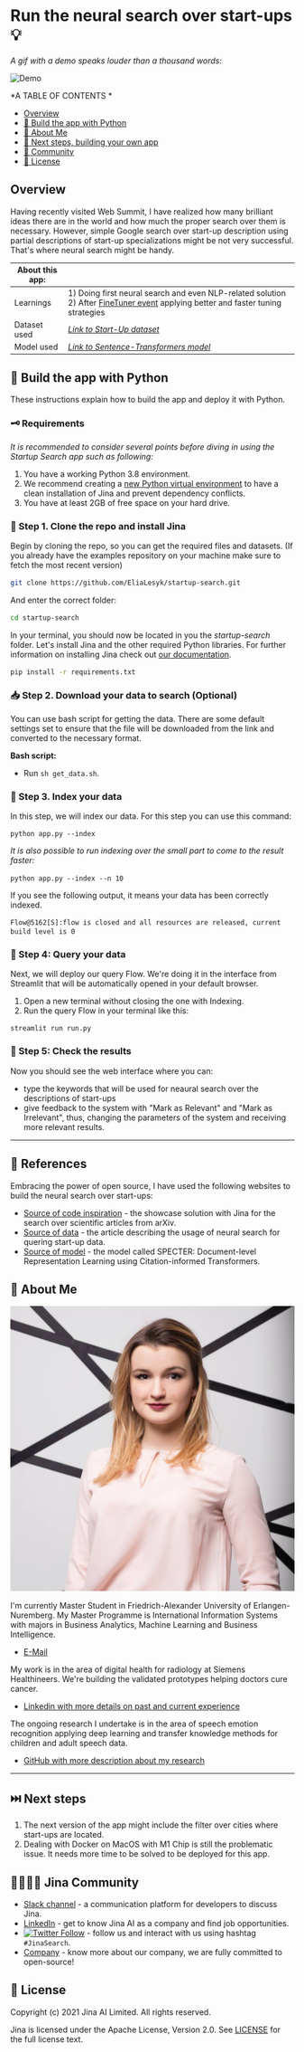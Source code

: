 # Run the neural search over start-ups 💡
*A gif with a demo speaks louder than a thousand words:*

![Demo](assets/demo.gif)


 *A TABLE OF CONTENTS *
 
- [Overview](#overview)
- [🐍 Build the app with Python](#-build-the-app-with-python)
- [🔮 About Me](#-about-me)
- [🔨 Next steps, building your own app](#-next-steps-building-your-own-app)
- [🙍 Community](#-community)
- [🦄 License](#-license)


## Overview
Having recently visited Web Summit, I have realized how many brilliant ideas there are in the world and how much the proper search over them is necessary. However, simple Google search over start-up description using partial descriptions of start-up specializations might be not very successful. That's where neural search might be handy.

| About this app: |  |
| ------------- | ------------- |
| Learnings | 1) Doing first neural search and even NLP-related solution 2) After [FineTuner event](https://www.google.com/url?q=https://www.meetup.com/jina-community-meetup/events/279857954&sa=D&source=calendar&usd=2&usg=AOvVaw0IcJx4z1GNZyoQuwPYcyhy) applying better and faster tuning strategies|
| Dataset used | *[Link to Start-Up dataset](https://storage.googleapis.com/generall-shared-data/startups_demo.json)* |
| Model used | *[Link to Sentence-Transformers model](https://www.sbert.net/)* |


## 🐍 Build the app with Python

These instructions explain how to build the app and deploy it with Python.   


### 🗝️ Requirements

*It is recommended to consider several points before diving in using the Startup Search app such as following:* 

1. You have a working Python 3.8 environment. 
2. We recommend creating a [new Python virtual environment](https://docs.python.org/3/tutorial/venv.html) to have a clean installation of Jina and prevent dependency conflicts.   
3. You have at least 2GB of free space on your hard drive. 

### 👾 Step 1. Clone the repo and install Jina

Begin by cloning the repo, so you can get the required files and datasets. (If you already have the examples repository on your machine make sure to fetch the most recent version)

```sh
git clone https://github.com/EliaLesyk/startup-search.git
````

And enter the correct folder:

```sh
cd startup-search
```

In your terminal, you should now be located in you the *startup-search* folder. Let's install Jina and the other required Python libraries. For further information on installing Jina check out [our documentation](https://docs.jina.ai/chapters/core/setup/).

```sh
pip install -r requirements.txt
```

### 📥 Step 2. Download your data to search (Optional)

You can use bash script for getting the data. There are some default settings set to ensure that the file will be downloaded from the link and converted to the necessary format.

**Bash script:** 
   - Run `sh get_data.sh`.

### 🏃 Step 3. Index your data
In this step, we will index our data. For this step you can use this command:
```
python app.py --index
```
*It is also possible to run indexing over the small part to come to the result faster:*

`python app.py --index --n 10`

If you see the following output, it means your data has been correctly indexed.

```
Flow@5162[S]:flow is closed and all resources are released, current build level is 0
```

### 🔎 Step 4: Query your data
Next, we will deploy our query Flow. We're doing it in the interface from Streamlit that will be automatically opened in your default browser. 

1. Open a new terminal without closing the one with Indexing.
2. Run the query Flow in your terminal like this:
```
streamlit run run.py
``` 
### 🚀 Step 5: Check the results
Now you should see the web interface where you can:
- type the keywords that will be used for neaural search over the descriptions of start-ups
- give feedback to the system with "Mark as Relevant" and "Mark as Irrelevant", thus, changing the parameters of the system and receiving more relevant results.
______

## 📖 References

Embracing the power of open source, I have used the following websites to build the neural search over start-ups:
- [Source of code inspiration](https://github.com/fissoreg/papers-search) - the showcase solution with Jina for the search over scientific articles from arXiv.
- [Source of data](https://qdrant.tech/articles/neural-search-tutorial/#) - the article describing the usage of neural search for quering start-up data.
- [Source of model](https://github.com/allenai/specter) - the model called SPECTER: Document-level Representation Learning using Citation-informed Transformers.

## 🔮 About Me

![Official Photo](assets/photo.jpeg)

I'm currently Master Student in Friedrich-Alexander University of Erlangen-Nuremberg. My Master Programme is International Information Systems with majors in Business Analytics, Machine Learning and Business Intelligence. 
- [E-Mail](mailto:elina.lesyk@gmail.com)

My work is in the area of digital health for radiology at Siemens Healthineers. We're building the validated prototypes helping doctors cure cancer.
- [Linkedin with more details on past and current experience](https://www.linkedin.com/in/elina-lesyk/)

The ongoing research I undertake is in the area of speech emotion recognition applying deep learning and transfer knowledge methods for children and adult speech data.
- [GitHub with more description about my research](https://github.com/EliaLesyk)


_____
## ⏭️ Next steps

1) The next version of the app might include the filter over cities where start-ups are located.
2) Dealing with Docker on MacOS with M1 Chip is still the problematic issue. It needs more time to be solved to be deployed for this app.

## 👩‍👩‍👧‍👦 Jina Community

- [Slack channel](https://slack.jina.ai/) - a communication platform for developers to discuss Jina.
- [LinkedIn](https://www.linkedin.com/company/jinaai/) - get to know Jina AI as a company and find job opportunities.
- [![Twitter Follow](https://img.shields.io/twitter/follow/JinaAI_?label=Follow%20%40JinaAI_&style=social)](https://twitter.com/JinaAI_) - follow us and interact with us using hashtag `#JinaSearch`.  
- [Company](https://jina.ai) - know more about our company, we are fully committed to open-source!

## 🦄 License

Copyright (c) 2021 Jina AI Limited. All rights reserved.

Jina is licensed under the Apache License, Version 2.0. See [LICENSE](https://github.com/jina-ai/examples/blob/master/LICENSE) for the full license text.
